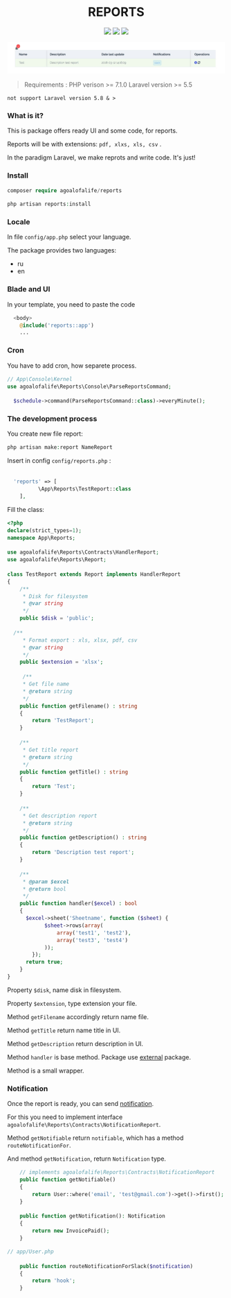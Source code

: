 
<h1 align="center">REPORTS</h1>

<p align="center">
 <a href="https://scrutinizer-ci.com/g/agoalofalife/reports/?branch=master"><img src="https://scrutinizer-ci.com/g/agoalofalife/reports/badges/quality-score.png?b=master"></a>
 <a href="https://scrutinizer-ci.com/g/agoalofalife/reports/?branch=master"><img src="https://scrutinizer-ci.com/g/agoalofalife/reports/badges/coverage.png?b=master"></a>
 <a href="https://scrutinizer-ci.com/g/agoalofalife/reports/?branch=master"><img src="https://scrutinizer-ci.com/g/agoalofalife/reports/badges/build.png?b=master"></a>
 </p>
 
<p align="center"><img src="/docs/images/base.jpg"></p>


> Requirements :
PHP verison >= 7.1.0
Laravel version >= 5.5

```
not support Laravel version 5.8 & >
```
### What is it?

This is package offers ready UI and some code, for reports. 

Reports will be with extensions: `pdf, xlxs, xls, csv` .

In the paradigm Laravel, we make reprots and write code. It's just!

### Install

```php
composer require agoalofalife/reports
```

```php
php artisan reports:install
```

### Locale

In file `config/app.php` select your language.

The package provides two languages:
- ru
- en

### Blade and UI

In your template, you need to paste the code

```php
  <body>
    @include('reports::app')
    ...
```

### Cron
You have to add cron, how separete process.

```php
// App\Console\Kernel
use agoalofalife\Reports\Console\ParseReportsCommand;

  $schedule->command(ParseReportsCommand::class)->everyMinute();
```

### The development process

You create new file report:

```php
php artisan make:report NameReport
```
Insert in config `config/reports.php` :
```php

  'reports' => [
          \App\Reports\TestReport::class
    ],
```

Fill the class:
```php
<?php
declare(strict_types=1);
namespace App\Reports;

use agoalofalife\Reports\Contracts\HandlerReport;
use agoalofalife\Reports\Report;

class TestReport extends Report implements HandlerReport
{
    /**
     * Disk for filesystem
     * @var string
     */
    public $disk = 'public';

  /**
     * Format export : xls, xlsx, pdf, csv
     * @var string
     */
    public $extension = 'xlsx';

     /**
     * Get file name
     * @return string
     */
    public function getFilename() : string
    {
        return 'TestReport';
    }

    /**
     * Get title report
     * @return string
     */
    public function getTitle() : string
    {
        return 'Test';
    }

    /**
     * Get description report
     * @return string
     */
    public function getDescription() : string
    {
        return 'Description test report';
    }

    /**
     * @param $excel
     * @return bool
     */
    public function handler($excel) : bool
    {
      $excel->sheet('Sheetname', function ($sheet) {
            $sheet->rows(array(
                array('test1', 'test2'),
                array('test3', 'test4')
            ));
        });
      return true;
    }
}
```
Property `$disk`, name disk in filesystem.

Property `$extension`, type extension your file.

Method `getFilename` accordingly return name file.

Method `getTitle` return name title in UI.

Method `getDescription` return description in UI.

Method `handler` is base method. Package use [external](https://github.com/Maatwebsite/Laravel-Excel) package.

Method is a small wrapper.


### Notification

Once the report is ready, you can send [notification](https://laravel.com/docs/5.5/notifications).

For this you need to implement interface `agoalofalife\Reports\Contracts\NotificationReport`.

Method `getNotifiable` return `notifiable`, which has a method `routeNotificationFor`.

And method `getNotification`, return `Notification` type.
```php
    // implements agoalofalife\Reports\Contracts\NotificationReport
    public function getNotifiable()
    {
        return User::where('email', 'test@gmail.com')->get()->first();
    }

    public function getNotification(): Notification
    {
        return new InvoicePaid();
    }
```
```php
// app/User.php

    public function routeNotificationForSlack($notification)
    {
        return 'hook';
    }
```
